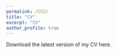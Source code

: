 ```yaml
---
permalink: /CV2/
title: "CV"
excerpt: "CV"
author_profile: true
---
```


Download the latest version of my CV here.


